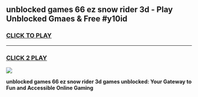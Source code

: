 
## unblocked games 66 ez snow rider 3d - Play Unblocked Gmaes & Free #y10id
<h3>
<a href="https://premium.freeplayer.one?title=unblocked_games_66_ez_snow_rider_3d&ref=01M">CLICK TO PLAY</a></h3>
<hr>

<h3>
<a href="https://premium.freeplayer.one?title=unblocked_games_66_ez_snow_rider_3d&ref=01M">CLICK 2 PLAY</a>
  
</h3>

<a href="https://premium.freeplayer.one?title=unblocked_games_66_ez_snow_rider_3d&ref=01M"><img src="https://clearcache.store/games.png"></a>


**unblocked games 66 ez snow rider 3d games unblocked: Your Gateway to Fun and Accessible Online Gaming**
